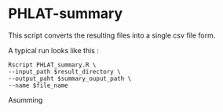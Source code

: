 # PHLAT-summary

This script converts the resulting files into a single csv file form.

A typical run looks like this :

    Rscript PHLAT_summary.R \
    --input_path $result_directory \
    --output_paht $summary_ouput_path \
    --name $file_name

Asumming

